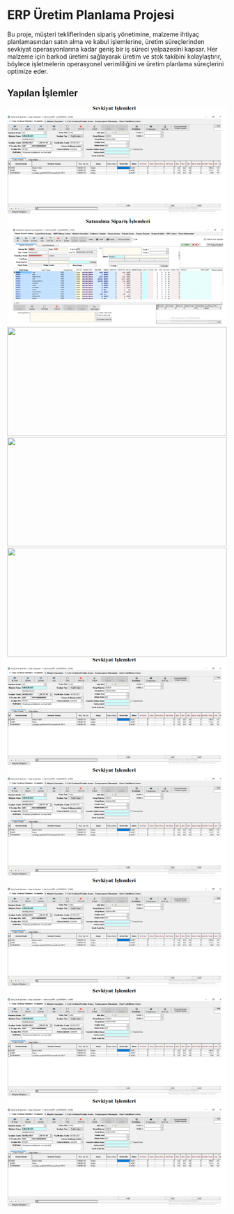 # ERP Üretim Planlama Projesi

Bu proje, müşteri tekliflerinden sipariş yönetimine, malzeme ihtiyaç planlamasından satın alma ve kabul işlemlerine, üretim süreçlerinden sevkiyat operasyonlarına kadar geniş bir iş süreci yelpazesini kapsar. 
Her malzeme için barkod üretimi sağlayarak üretim ve stok takibini kolaylaştırır, böylece işletmelerin operasyonel verimliliğini ve üretim planlama süreçlerini optimize eder.

## Yapılan İşlemler


<img src="https://github.com/AysenurBALKAN/ERPUretimPlanlama/blob/main/sevkiyat.PNG" width="100%" height="250px">
<img src="https://github.com/AysenurBALKAN/ERPUretimPlanlama/blob/main/sat%C4%B1nalmasip.PNG" width="100%" height="250px">
<img src="https://github.com/AysenurBALKAN/ERPUretimPlanlama/blob/main/sat%C4%B1nalmakab.PNG" width="100%" height="250px">
<img src="https://github.com/AysenurBALKAN/ERPUretimPlanlama/blob/main/m%C3%BCsterisip.PNG" width="100%" height="250px">
<img src="https://github.com/AysenurBALKAN/ERPUretimPlanlama/blob/main/m%C3%BCsteriTek.PNG" width="100%" height="250px">
<img src="https://github.com/AysenurBALKAN/ERPUretimPlanlama/blob/main/sevkiyat.PNG" width="100%" height="250px">
<img src="https://github.com/AysenurBALKAN/ERPUretimPlanlama/blob/main/sevkiyat.PNG" width="100%" height="250px">
<img src="https://github.com/AysenurBALKAN/ERPUretimPlanlama/blob/main/sevkiyat.PNG" width="100%" height="250px">
<img src="https://github.com/AysenurBALKAN/ERPUretimPlanlama/blob/main/sevkiyat.PNG" width="100%" height="250px">
<img src="https://github.com/AysenurBALKAN/ERPUretimPlanlama/blob/main/sevkiyat.PNG" width="100%" height="250px">
